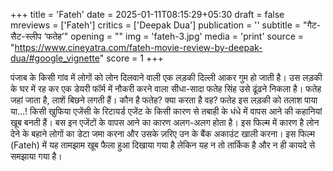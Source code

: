 +++
title = 'Fateh'
date = 2025-01-11T08:15:29+05:30
draft = false
mreviews = ['Fateh']
critics = ['Deepak Dua']
publication = ''
subtitle = "गैट-सैट-स्लीप ‘फतेह’"
opening = ""
img = 'fateh-3.jpg'
media = 'print'
source = "https://www.cineyatra.com/fateh-movie-review-by-deepak-dua/#google_vignette"
score = 1
+++

पंजाब के किसी गांव में लोगों को लोन दिलवाने वाली एक लड़की दिल्ली आकर गुम हो जाती है। उस लड़की के घर में रह कर एक डेयरी फॉर्म में नौकरी करने वाला सीधा-सादा फतेह सिंह उसे ढूंढने निकला है। फतेह जहां जाता है, लाशें बिछने लगती हैं। कौन है फतेह? क्या करता है वह? फतेह इस लड़की को तलाश पाया या…! किसी खुफिया एजेंसी के रिटायर्ड एजेंट के किसी कारण से तबाही के धंधे में वापस आने की कहानियां खूब बनती हैं। बस इन एजेंटों के वापस आने का कारण अलग-अलग होता है। इस फिल्म में कारण है लोन देने के बहाने लोगों का डेटा जमा करना और उसके ज़रिए उन के बैंक अकाउंट खाली करना। इस फिल्म (Fateh) में यह तामझाम खूब फैला हुआ दिखाया गया है लेकिन यह न तो तार्किक है और न ही कायदे से समझाया गया है।
